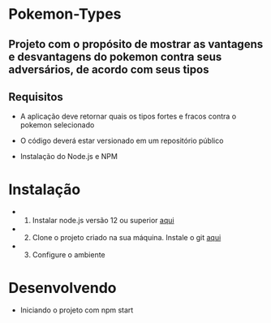# Pokemon-Types
## Projeto com o propósito de mostrar as vantagens e desvantagens do pokemon contra seus adversários, de acordo com seus tipos

## Requisitos

- A aplicação deve retornar quais os tipos fortes e fracos contra o pokemon selecionado

- O código deverá estar versionado em um repositório público

- Instalação do Node.js e NPM

# Instalação

- 1. Instalar node.js versão 12 ou superior [aqui](https://nodejs.org/en/)
- 2. Clone o projeto criado na sua máquina. Instale o git [aqui](https://git-scm.com/downloads)
- 3. Configure o ambiente

# Desenvolvendo
- Iniciando o projeto com npm start
